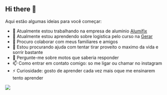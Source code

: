 ## Hi there 👋


Aqui estão algumas ideias para você começar:

- 🔭 Atualmente estou trabalhando na empresa de aluminio [Alumifix](https://alumifix.com.br)
- 🌱 Atualmente estou aprendendo sobre logistica pelo curso na [Gerar](https://gerar.org.br/)
- 👯 Procuro colaborar com meus familiares e amigos
- 🤔 Estou procurando ajuda com tentar tirar proveito o maximo da vida e sorrir bastante
- 💬 Pergunte-me sobre motos que saberia responder 
- 📫 Como entrar em contato comigo: so me ligar ou chamar no instagram
- ⚡ Curiosidade: gosto de aprender cada vez mais oque me ensinarem  tento aprender


![](https://media1.tenor.com/m/HoI-81gJnq8AAAAd/opppack-opps.gif)
